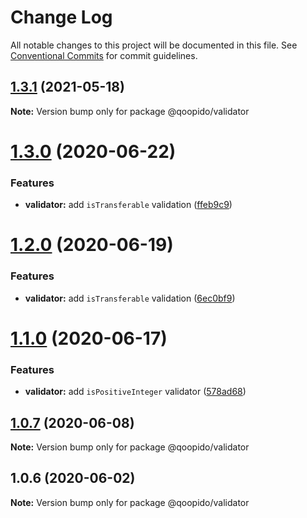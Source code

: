 # Change Log

All notable changes to this project will be documented in this file.
See [Conventional Commits](https://conventionalcommits.org) for commit guidelines.

## [1.3.1](https://github.com/dlueth/qoopido/compare/@qoopido/validator@1.3.0...@qoopido/validator@1.3.1) (2021-05-18)

**Note:** Version bump only for package @qoopido/validator





# [1.3.0](https://github.com/dlueth/qoopido/compare/@qoopido/validator@1.2.0...@qoopido/validator@1.3.0) (2020-06-22)


### Features

* **validator:** add `isTransferable` validation ([ffeb9c9](https://github.com/dlueth/qoopido/commit/ffeb9c92d55600b17d1f90814ac323b8ff032359))





# [1.2.0](https://github.com/dlueth/qoopido/compare/@qoopido/validator@1.1.0...@qoopido/validator@1.2.0) (2020-06-19)


### Features

* **validator:** add `isTransferable` validation ([6ec0bf9](https://github.com/dlueth/qoopido/commit/6ec0bf9d9966bf042cee4c977d4517399d1671b6))





# [1.1.0](https://github.com/dlueth/qoopido/compare/@qoopido/validator@1.0.7...@qoopido/validator@1.1.0) (2020-06-17)


### Features

* **validator:** add `isPositiveInteger` validator ([578ad68](https://github.com/dlueth/qoopido/commit/578ad681aebd25d5b7252e0f70515c89af81f9b7))





## [1.0.7](https://github.com/dlueth/qoopido/compare/@qoopido/validator@1.0.6...@qoopido/validator@1.0.7) (2020-06-08)

**Note:** Version bump only for package @qoopido/validator





## 1.0.6 (2020-06-02)

**Note:** Version bump only for package @qoopido/validator
